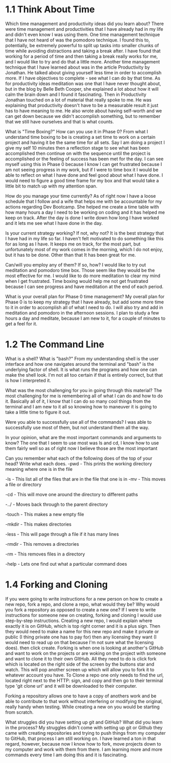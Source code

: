 # 1.1 Think About Time


Which time management and productivity ideas did you learn about?
There were time management and productivities that I have already had in my life and didn't even know I was using them. One time management technique that I have not heard of was the pomodoro technique. I found this to, potentially, be extremely powerful to split up tasks into smaller chunks of time while avoiding distractions and taking a break after. I have found that working for a period of time and then taking a break really works for me, and I would like to try and do that a little more. Another time management technique that I have learned about was in the article Productivity by Jonathan. He talked about giving yourself less time in order to accomplish more. If I have objectives to complete - see what I can do by that time. As for productivity ideas meditation was one that I have never thought about, but in the blog by Belle Beth Cooper, she explained a lot about how it will calm the brain down and I found it fascinating. Then in Productivity Jonathan touched on a lot of material that really spoke to me. He was explaining that productivity doesn't have to be a measurable result it just has to have meaning to me. He also wrote about having self-worth and we can get down because we didn't accomplish something, but to remember that we still have ourselves and that is what counts. 

What is "Time Boxing?" How can you use it in Phase 0?
From what I understand time boxing to be is creating a set time to work on a certain project and having it be the same time for all sets. Say I am doing a project I give my self 10 minutes then a reflection stage to see what has been accomplished then continue on with the sequence until the project is accomplished or the feeling of success has been met for the day. I can see myself using this in Phase 0 because I know I can get frustrated because I am not seeing progress in my work, but if I were to time box it I would be able to reflect on what I have done and feel good about what I have done. I would need to figure a good time frame for my box and that would take a little bit to match up with my attention span.

How do you manage your time currently?
As of right now I have a loose schedule that I follow and a wife that helps me with be accountable for my actions regarding Dev Bootcamp. She helped me create a time table with how many hours a day I need to be working on coding and it has helped me keep on track. After the day is done I write down how long I have worked and it lets me see what I have done in the day.

Is your current strategy working? If not, why not?
It is the best strategy that I have had in my life so far. I haven't felt motivated to do something like this for as long as I have. It keeps me on track, for the most part, but unfortunately most of my work comes in the morning, which I do not enjoy, but it has to be done. Other than that It has been great for me. 

Can/will you employ any of them? If so, how?
I would like to try out meditation and pomodoro time box. Those seem like they would be the most effective for me. I would like to do more meditation to clear my mind when I get frustrated. Time boxing would help me not get frustrated because I can see progress and have meditation at the end of each period.

What is your overall plan for Phase 0 time management?
My overall plan for Phase 0 is to keep my strategy that I have already, but add some more time to it in order to accomplish all of what I need to do. I will also try and add in meditation and pomodoro in the afternoon sessions. I plan to study a few hours a day and meditate, because I am new to it, for a couple of minutes to get a feel for it.

# 1.2 The Command Line


What is a shell? What is "bash?"
From my understanding shell is the user interface and how one navigates around the terminal and "bash" is the underlying factor of shell. It is what runs the programs and how one can make the shell look. I'm not all too certain if that is entirely correct, but that is how I interpreted it.

What was the most challenging for you in going through this material?
The most challenging for me is remembering all of what I can do and how to do it. Basically all of it, I know that I can do so many cool things from the terminal and I am new to it all so knowing how to maneuver it is going to take a little time to figure it out.

Were you able to successfully use all of the commands?
I was able to successfully use most of them, but not understand them all the way.

In your opinion, what are the most important commands and arguments to know?
The one that I seem to use most was ls and cd, I know how to use them fairly well so as of right now I believe those are the most important

Can you remember what each of the following does of the top of your head? Write what each does.
-pwd - This prints the working directory meaning where one is in the file

-ls - This list all of the files that are in the file that one is in
-mv - This moves a file or directory

-cd - This will move one around the directory to different paths

-../ - Moves back through to the parent directory 

-touch - This makes a new empty file

-mkdir - This makes directories

-less - This will page through a file if it has many lines

-rmdir - This removes a directories

-rm - This removes files in a directory

-help - Lets one find out what a particular command does

# 1.4 Forking and Cloning

If you were going to write instructions for a new person on how to create a new repo, fork a repo, and clone a repo, what would they be? Why would you fork a repository as opposed to create a new one?
If I were to write instructions for someone new on creating, forking and cloning I would use step-by-step instructions. Creating a new repo, I would explain where exactly it is on GitHub, which is top right corner and it is a plus sign. Then they would need to make a name for this new repo and make it private or public (I thing private one has to pay for) then any licensing they want (I would need to read up on that because I'm not sure what the licensing does). then click create. Forking is when one is looking at another's GitHub and want to work on the projects or are woking on the project with someone and want to clone it to their own GItHub. All they need to do is click fork which is located on the right side of the screen by the buttons star and watch. This will pop another screen up which will allow you to fork it to whatever account you have. To Clone a repo one only needs to find the url, located right next to the HTTP: sign, and copy and then go to their terminal type 'git clone url' and it will be downloaded to their computer.

 

Forking a repository allows one to have a copy of anothers work and be able to contribute to that work without interfering or modifying the original, really handy when testing. While creating a new on you would be starting from scratch.

What struggles did you have setting up git and GitHub? What did you learn in the process?
My struggles didn't come with setting up git or Github they came with creating repositories and trying to push things from my computer to GitHub, that process I am still working on. I have learned a ton in that regard, however, because now I know how to fork, move projects down to my computer and work with them from there. I am learning more and more commands every time I am doing this and it is fascinating. 